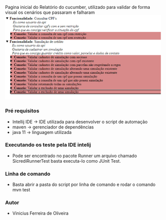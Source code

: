 Pagina inicial do Relatório do cucumber, utilizado para validar de forma visual os cenários que passaram e falharam
![](relatorio.png)

### Pré requisitos

* Intellij IDE -> IDE utilizada para desenvolver o script de automação
* maven -> gerenciador de dependências
* java 11 -> linguagem utilizada

### Executando os teste pela IDE	intelij	

* Pode ser encontrado no pacote Runner um arquivo chamado SicrediRunnerTest basta executa-lo como JUnit Test. 

### Linha de comando

* Basta abrir a pasta do script por linha de comando e rodar o comando mvn test

### Autor

* Vinicius Ferreira de Oliveira
